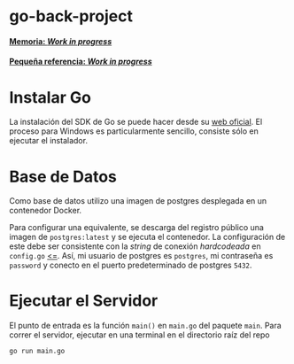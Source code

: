 # go-back-project

#### [Memoria: *Work in progress*](memoria/memoria.md)
#### [Pequeña referencia: *Work in progress*](HEEDME.md)

# Instalar Go

La instalación del SDK de Go se puede hacer desde su [web oficial](https://go.dev/dl/). El proceso para Windows es particularmente
sencillo, consiste sólo en ejecutar el instalador.


# Base de Datos

Como base de datos utilizo una imagen de postgres desplegada en un contenedor Docker.

Para configurar una equivalente, se descarga del registro público una imagen de `postgres:latest` y se ejecuta el contenedor.
La configuración de este debe ser consistente con la *string* de conexión *hardcodeada* en `config.go` [<=](config/config.go). 
Así, mi usuario de postgres es `postgres`, mi contraseña es `password` y conecto en el puerto predeterminado de postgres `5432`.

# Ejecutar el Servidor

El punto de entrada es la función `main()` en `main.go` del paquete `main`. Para correr el servidor, ejecutar en una terminal en 
el directorio raíz del repo 

```bash
go run main.go
```